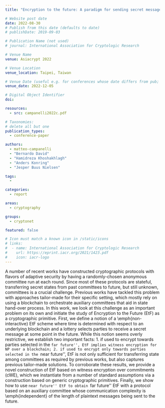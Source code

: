 ```yaml
---
title: "Encryption to the future: A paradigm for sending secret messages to future (anonymous) committees"

# Website post date
date: 2022-08-30
# Publish from this date (defaults to date)
# publishDate: 2019-09-03

# Publication Name (not used)
# journal: International Association for Cryptologic Research

# Venue Name
venue: Asiacrypt 2022

# Venue Location
venue_location: Taipei, Taiwan

# Venue Date (useful e.g. for conferences whose date differs from pub; defaults to date)
venue_date: 2022-12-05

# Digital Object Identifier
doi:

resources:
  - src: campanelli2022c.pdf

# Taxonomies:
# delete all but one
publication_types:
  - conference-paper

authors:
  - matteo-campanelli
  - "Bernardo David"
  - "Hamidreza Khoshakhlagh"
  - "Anders Konring"
  - "Jesper Buus Nielsen"

tags:
  -

categories:
  - report

areas:
  - cryptography

groups:
  - cryptonet

featured: false

# Icon must match a known icon in /static/icons
# links:
#  - name: International Association for Cryptologic Research
#    url: https://eprint.iacr.org/2021/1423.pdf
#    icon: iacr-logo
---
```


A number of recent works have constructed cryptographic protocols with flavors of adaptive security by having a randomly-chosen anonymous committee run at each round. Since most of these protocols are stateful, transferring secret states from past committees to future, but still unknown, committees is a crucial challenge. Previous works have tackled this problem with approaches tailor-made for their specific setting, which mostly rely on using a blockchain to orchestrate auxiliary committees that aid in state hand-over process. In this work, we look at this challenge as an important problem on its own and initiate the study of Encryption to the Future (EtF) as a cryptographic primitive. First, we define a notion of a \emph{non-interactive} EtF scheme where time is determined with respect to an underlying blockchain and a lottery selects parties to receive a secret message at some point in the future. While this notion seems overly restrictive, we establish two important facts: 1. if used to encrypt towards parties selected in the ``far future'', EtF implies witness encryption for NP over a blockchain; 2. if used to encrypt only towards parties selected in the ``near future'', EtF is not only sufficient for transferring state among committees as required by previous works, but also captures previous tailor-made solutions. To corroborate these results, we provide a novel construction of EtF based on witness encryption over commitments (cWE), which we instantiate from a number of standard assumptions via a construction based on generic cryptographic primitives. Finally, we show how to use ``near future'' EtF to obtain ``far future'' EtF with a protocol based on an auxiliary committee whose communication complexity is \emph{independent} of the length of plaintext messages being sent to the future.

